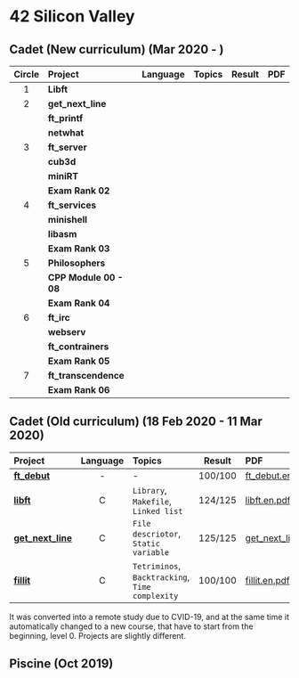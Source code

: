 # 42 Silicon Valley

## Cadet (New curriculum) (Mar 2020 - )
|Circle|Project|Language|Topics|Result|PDF|
|:-:|:-|:-:|:-|:-:|:-|
|1|**Libft**|||||
|2|**get_next_line**|||||
||**ft_printf**|||||
||**netwhat**|||||
|3|**ft_server**|||||
||**cub3d**|||||
||**miniRT**|||||
||**Exam Rank 02**|||||
|4|**ft_services**|||||
||**minishell**|||||
||**libasm**|||||
||**Exam Rank 03**|||||
|5|**Philosophers**|||||
||**CPP Module 00 - 08**|||||
||**Exam Rank 04**|||||
|6|**ft_irc**|||||
||**webserv**|||||
||**ft_contrainers**|||||
||**Exam Rank 05**|||||
|7|**ft_transcendence**|||||
||**Exam Rank 06**|||||

## Cadet (Old curriculum) (18 Feb 2020 - 11 Mar 2020)

|Project|Language|Topics|Result|PDF|
|:-|:-:|:-|:-:|:-|
|[**ft_debut**]|-|-|100/100|[ft_debut.en.pdf]|
|[**libft**]|C|`Library`, `Makefile`, `Linked list`|124/125|[libft.en.pdf]|
|[**get_next_line**]|C|`File descriotor`, `Static variable`|125/125|[get_next_line.en.pdf]|
|[**fillit**]|C|`Tetriminos`, `Backtracking`, `Time complexity`|100/100|[fillit.en.pdf]|

[**ft_debut**]: https://github.com/lisy0123/42/tree/master/Cadet_old/ft_debut
[**libft**]: https://github.com/lisy0123/42/tree/master/Cadet_old/libft
[**get_next_line**]: https://github.com/lisy0123/42/tree/master/Cadet_old/get_next_line
[**fillit**]: https://github.com/lisy0123/42/tree/master/Cadet_old/fillit

[ft_debut.en.pdf]: https://github.com/lisy0123/42/blob/master/Cadet_old/PDF/ft_debut.en.pdf
[libft.en.pdf]: https://github.com/lisy0123/42/blob/master/Cadet_old/PDF/libft.en.pdf
[get_next_line.en.pdf]: https://github.com/lisy0123/42/blob/master/Cadet_old/PDF/get_next_line.en.pdf
[fillit.en.pdf]: https://github.com/lisy0123/42/blob/master/Cadet_old/PDF/fillit.en.pdf

It was converted into a remote study due to CVID-19, and at the same time it automatically changed to a new course, that have to start from the beginning, level 0. 
Projects are slightly different.

## Piscine (Oct 2019)

<!--stackedit_data:
eyJoaXN0b3J5IjpbLTU3NzA3NDc0NCwtNjYwNTg2NTY5LDExNz
czNzUzMzYsMTIyMDkzOTQ5LC05NzY3Mjg1NzldfQ==
-->